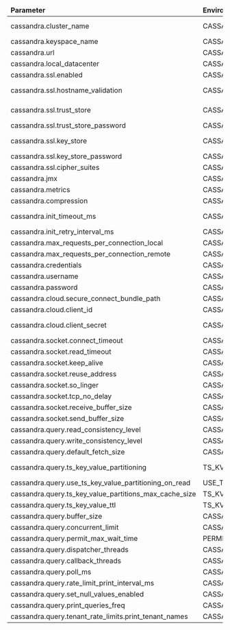 <table>
  <thead>
      <tr>
          <td style="width: 25%"><b>Parameter</b></td><td style="width: 30%"><b>Environment Variable</b></td><td style="width: 15%"><b>Default Value</b></td><td style="width: 30%"><b>Description</b></td>
      </tr>
  </thead>
 <tbody>
      <tr>
          <td>cassandra.cluster_name</td>
          <td>CASSANDRA_CLUSTER_NAME</td>
          <td>Thingsboard Cluster</td>
          <td>Thingsboard cluster name</td>
      </tr>
      <tr>
          <td>cassandra.keyspace_name</td>
          <td>CASSANDRA_KEYSPACE_NAME</td>
          <td>thingsboard</td>
          <td>Thingsboard keyspace name</td>
      </tr>
      <tr>
          <td>cassandra.url</td>
          <td>CASSANDRA_URL</td>
          <td>127.0.0.1:9042</td>
          <td>Specify node list</td>
      </tr>
      <tr>
          <td>cassandra.local_datacenter</td>
          <td>CASSANDRA_LOCAL_DATACENTER</td>
          <td>datacenter1</td>
          <td>Specify local datacenter name</td>
      </tr>
      <tr>
          <td>cassandra.ssl.enabled</td>
          <td>CASSANDRA_USE_SSL</td>
          <td>false</td>
          <td>Enable/disable secure connection</td>
      </tr>
      <tr>
          <td>cassandra.ssl.hostname_validation</td>
          <td>CASSANDRA_SSL_HOSTNAME_VALIDATION</td>
          <td>true</td>
          <td>Enable/disable validation of Cassandra server hostname If enabled, hostname of Cassandra server must match CN of server certificate</td>
      </tr>
      <tr>
          <td>cassandra.ssl.trust_store</td>
          <td>CASSANDRA_SSL_TRUST_STORE</td>
          <td></td>
          <td>Set trust store for client authentication of server (optional, uses trust store from default SSLContext if not set)</td>
      </tr>
      <tr>
          <td>cassandra.ssl.trust_store_password</td>
          <td>CASSANDRA_SSL_TRUST_STORE_PASSWORD</td>
          <td></td>
          <td></td>
      </tr>
      <tr>
          <td>cassandra.ssl.key_store</td>
          <td>CASSANDRA_SSL_KEY_STORE</td>
          <td></td>
          <td>Set key store for server authentication of client (optional, uses key store from default SSLContext if not set) A key store is only needed if the Cassandra server requires client authentication</td>
      </tr>
      <tr>
          <td>cassandra.ssl.key_store_password</td>
          <td>CASSANDRA_SSL_KEY_STORE_PASSWORD</td>
          <td></td>
          <td></td>
      </tr>
      <tr>
          <td>cassandra.ssl.cipher_suites</td>
          <td>CASSANDRA_SSL_CIPHER_SUITES</td>
          <td></td>
          <td>Comma separated list of cipher suites (optional, uses Java default cipher suites if not set)</td>
      </tr>
      <tr>
          <td>cassandra.jmx</td>
          <td>CASSANDRA_USE_JMX</td>
          <td>false</td>
          <td>Enable/disable JMX</td>
      </tr>
      <tr>
          <td>cassandra.metrics</td>
          <td>CASSANDRA_USE_METRICS</td>
          <td>false</td>
          <td>Enable/disable metrics collection.</td>
      </tr>
      <tr>
          <td>cassandra.compression</td>
          <td>CASSANDRA_COMPRESSION</td>
          <td>none</td>
          <td>NONE SNAPPY LZ4</td>
      </tr>
      <tr>
          <td>cassandra.init_timeout_ms</td>
          <td>CASSANDRA_CLUSTER_INIT_TIMEOUT_MS</td>
          <td>300000</td>
          <td>Specify cassandra cluster initialization timeout in milliseconds (if no hosts available during startup)</td>
      </tr>
      <tr>
          <td>cassandra.init_retry_interval_ms</td>
          <td>CASSANDRA_CLUSTER_INIT_RETRY_INTERVAL_MS</td>
          <td>3000</td>
          <td>Specify cassandra claster initialization retry interval (if no hosts available during startup)</td>
      </tr>
      <tr>
          <td>cassandra.max_requests_per_connection_local</td>
          <td>CASSANDRA_MAX_REQUESTS_PER_CONNECTION_LOCAL</td>
          <td>32768</td>
          <td></td>
      </tr>
      <tr>
          <td>cassandra.max_requests_per_connection_remote</td>
          <td>CASSANDRA_MAX_REQUESTS_PER_CONNECTION_REMOTE</td>
          <td>32768</td>
          <td></td>
      </tr>
      <tr>
          <td>cassandra.credentials</td>
          <td>CASSANDRA_USE_CREDENTIALS</td>
          <td>false</td>
          <td>Credential parameters</td>
      </tr>
      <tr>
          <td>cassandra.username</td>
          <td>CASSANDRA_USERNAME</td>
          <td></td>
          <td>Specify your username</td>
      </tr>
      <tr>
          <td>cassandra.password</td>
          <td>CASSANDRA_PASSWORD</td>
          <td></td>
          <td>Specify your password</td>
      </tr>
      <tr>
          <td>cassandra.cloud.secure_connect_bundle_path</td>
          <td>CASSANDRA_CLOUD_SECURE_BUNDLE_PATH</td>
          <td></td>
          <td>/etc/thingsboard/astra/secure-connect-thingsboard.zip</td>
      </tr>
      <tr>
          <td>cassandra.cloud.client_id</td>
          <td>CASSANDRA_CLOUD_CLIENT_ID</td>
          <td></td>
          <td>DucitQPHMzPCBOZqFYexAfKk</td>
      </tr>
      <tr>
          <td>cassandra.cloud.client_secret</td>
          <td>CASSANDRA_CLOUD_CLIENT_SECRET</td>
          <td></td>
          <td>ZnF7FpuHp43FP5BzM+KY8wGmSb4Ql6BhT4Z7sOU13ze+gXQ-n7OkFpNuB,oACUIQObQnK0g4bSPoZhK5ejkcF9F.j6f64j71Sr.tiRe0Fsq2hPS1ZCGSfAaIgg63IydG</td>
      </tr>
      <tr>
          <td>cassandra.socket.connect_timeout</td>
          <td>CASSANDRA_SOCKET_TIMEOUT</td>
          <td>5000</td>
          <td></td>
      </tr>
      <tr>
          <td>cassandra.socket.read_timeout</td>
          <td>CASSANDRA_SOCKET_READ_TIMEOUT</td>
          <td>20000</td>
          <td></td>
      </tr>
      <tr>
          <td>cassandra.socket.keep_alive</td>
          <td>CASSANDRA_SOCKET_KEEP_ALIVE</td>
          <td>true</td>
          <td></td>
      </tr>
      <tr>
          <td>cassandra.socket.reuse_address</td>
          <td>CASSANDRA_SOCKET_REUSE_ADDRESS</td>
          <td>true</td>
          <td></td>
      </tr>
      <tr>
          <td>cassandra.socket.so_linger</td>
          <td>CASSANDRA_SOCKET_SO_LINGER</td>
          <td></td>
          <td></td>
      </tr>
      <tr>
          <td>cassandra.socket.tcp_no_delay</td>
          <td>CASSANDRA_SOCKET_TCP_NO_DELAY</td>
          <td>false</td>
          <td></td>
      </tr>
      <tr>
          <td>cassandra.socket.receive_buffer_size</td>
          <td>CASSANDRA_SOCKET_RECEIVE_BUFFER_SIZE</td>
          <td></td>
          <td></td>
      </tr>
      <tr>
          <td>cassandra.socket.send_buffer_size</td>
          <td>CASSANDRA_SOCKET_SEND_BUFFER_SIZE</td>
          <td></td>
          <td></td>
      </tr>
      <tr>
          <td>cassandra.query.read_consistency_level</td>
          <td>CASSANDRA_READ_CONSISTENCY_LEVEL</td>
          <td>ONE</td>
          <td></td>
      </tr>
      <tr>
          <td>cassandra.query.write_consistency_level</td>
          <td>CASSANDRA_WRITE_CONSISTENCY_LEVEL</td>
          <td>ONE</td>
          <td></td>
      </tr>
      <tr>
          <td>cassandra.query.default_fetch_size</td>
          <td>CASSANDRA_DEFAULT_FETCH_SIZE</td>
          <td>2000</td>
          <td></td>
      </tr>
      <tr>
          <td>cassandra.query.ts_key_value_partitioning</td>
          <td>TS_KV_PARTITIONING</td>
          <td>MONTHS</td>
          <td>Specify partitioning size for timestamp key-value storage. Example: MINUTES, HOURS, DAYS, MONTHS, INDEFINITE</td>
      </tr>
      <tr>
          <td>cassandra.query.use_ts_key_value_partitioning_on_read</td>
          <td>USE_TS_KV_PARTITIONING_ON_READ</td>
          <td>true</td>
          <td></td>
      </tr>
      <tr>
          <td>cassandra.query.ts_key_value_partitions_max_cache_size</td>
          <td>TS_KV_PARTITIONS_MAX_CACHE_SIZE</td>
          <td>100000</td>
          <td></td>
      </tr>
      <tr>
          <td>cassandra.query.ts_key_value_ttl</td>
          <td>TS_KV_TTL</td>
          <td>0</td>
          <td></td>
      </tr>
      <tr>
          <td>cassandra.query.buffer_size</td>
          <td>CASSANDRA_QUERY_BUFFER_SIZE</td>
          <td>200000</td>
          <td></td>
      </tr>
      <tr>
          <td>cassandra.query.concurrent_limit</td>
          <td>CASSANDRA_QUERY_CONCURRENT_LIMIT</td>
          <td>1000</td>
          <td></td>
      </tr>
      <tr>
          <td>cassandra.query.permit_max_wait_time</td>
          <td>PERMIT_MAX_WAIT_TIME</td>
          <td>120000</td>
          <td></td>
      </tr>
      <tr>
          <td>cassandra.query.dispatcher_threads</td>
          <td>CASSANDRA_QUERY_DISPATCHER_THREADS</td>
          <td>2</td>
          <td></td>
      </tr>
      <tr>
          <td>cassandra.query.callback_threads</td>
          <td>CASSANDRA_QUERY_CALLBACK_THREADS</td>
          <td>4</td>
          <td></td>
      </tr>
      <tr>
          <td>cassandra.query.poll_ms</td>
          <td>CASSANDRA_QUERY_POLL_MS</td>
          <td>50</td>
          <td></td>
      </tr>
      <tr>
          <td>cassandra.query.rate_limit_print_interval_ms</td>
          <td>CASSANDRA_QUERY_RATE_LIMIT_PRINT_MS</td>
          <td>10000</td>
          <td></td>
      </tr>
      <tr>
          <td>cassandra.query.set_null_values_enabled</td>
          <td>CASSANDRA_QUERY_SET_NULL_VALUES_ENABLED</td>
          <td>false</td>
          <td>set all data types values except target to null for the same ts on save</td>
      </tr>
      <tr>
          <td>cassandra.query.print_queries_freq</td>
          <td>CASSANDRA_QUERY_PRINT_FREQ</td>
          <td>0</td>
          <td>log one of cassandra queries with specified frequency (0 - logging is disabled)</td>
      </tr>
      <tr>
          <td>cassandra.query.tenant_rate_limits.print_tenant_names</td>
          <td>CASSANDRA_QUERY_TENANT_RATE_LIMITS_PRINT_TENANT_NAMES</td>
          <td>false</td>
          <td></td>
      </tr>
  </tbody>
</table>
